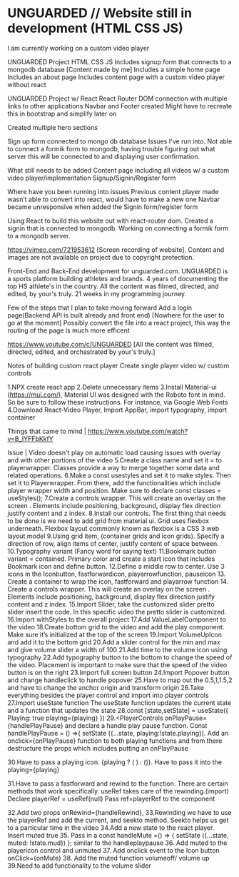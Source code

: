 # UNGUARDED // Website still in development (HTML CSS JS)

I am currently working on a custom video player


UNGUARDED Project 
HTML CSS JS
Includes signup form that connects to a mongodb database [Content made by me]
Includes a simple home page
Includes an about page
Includes content page with a custom video player without react 


UNGUARDED Project w/ React
             React Router DOM connection with multiple links to other applications
	Navbar and Footer created 
		Might have to recreate this in bootstrap and simplify later on
	
Created multiple hero sections
	
Sign up form connected to mongo db database
Issues I've run into. Not able to connect a formik form to mongodb, having trouble figuring out what server this will be connected to  and displaying user confirmation. 
             

What still needs to be added
Content page including all videos w/ a custom video player/implementation
Signup/Signin/Register form 

Where have you been running into issues 
Previous content player made wasn’t able to convert into react, would have to make a new one
Navbar became unresponsive when added the Signin form/register form



Using React to build this website out with react-router dom. Created a signin that is connected to mongodb. Working on connecting a formik form to a mongodb server.

https://vimeo.com/721953612 [Screen recording of website], 
Content and images are not available on project due to copyright protection.

Front-End and Back-End development for unguarded.com. UNGUARDED is a sports platform building athletes and brands. 4 years of documenting the top HS athlete's in the country. All the content was filmed, directed, and edited, by your's truly. 21 weeks in my programming journey. 

Few of the steps that I plan to take moving forward
  Add a login page(Backend API is built already and front end) [Nowhere for the user to go at the moment]
  Possibly convert the file into a react project, this way the routing of the page is much more efficent 
  
https://www.youtube.com/c/UNGUARDED [All the content was filmed, directed, edited, and orchastrated by your's truly.]

Notes of building custom react player
Create single player video w/ custom controls

1.NPX create react app
2.Delete unnecessary items
3.Install Material-ui (https://mui.com/), Material UI was designed with the Roboto font in mind. So be sure to follow these instructions. For instance, via Google Web Fonts
4.Download React-Video Player, Import AppBar, import typography, import container

Things that came to mind | https://www.youtube.com/watch?v=B_IYFFbKkfY

Issue | Video doesn't play on automatic load causing issues with overlay and with other portions of the video
5.Create a class name and set it = to playerwrapper. Classes provide a way to merge together some data and related operations.
6.Make a const usestyles and set it to make styles. Then set it to Playerwrapper. From there, add the functionalities which include player wrapper width and position. Make sure to declare const classes = useStyles();
7.Create a controls wrapper. This will create an overlay on the screen . Elements include positioning, background, display flex direction justify content and z index.
8.Install our controls. The first thing that needs to be done is we need to add grid from material ui. Grid uses flexbox underneath. Flexbox layout commonly known as flexbox is a CSS 3 web layout model
9.Using grid item, (container grids and icon grids). Specify a direction of row, align items of center, justify content of space between. 
10.Typography variant (Fancy word for saying text)
11.Bookmark button variant = contained. Primary color and create a start icon that includes Bookmark icon and define button. 
12.Define a middle row to center. Use 3 icons in the Iconbutton, fastforwardicon, playarrowfunction, pauseicon
13. Create a container to wrap the icon, fastforward and playarrow function 
14. Create a controls wrapper. This will create an overlay on the screen . Elements include positioning, background, display flex direction justify content and z index.
15.Import Slider, take the customized slider pretto slider insert the code. In this specific video the pretto slider is customized. 
16.Import withStyles to the overall project
17.Add ValueLabelComponent to the video 
18.Create bottom grid to the video and add the play component. Make sure it’s initialized at the top of the screen
19.Import VolumeUpIcon and add it to the bottom grid
20.Add a slider control for the min and max and give volume slider a width of 100
21.Add time to the volume icon using typography
22.Add typography button to the bottom to change the speed of the video. Placement is important to make sure that the speed of the video button is on the right
23.Import full screen button
24.Import Popover button and change handleclick to handle popover
25.Have to map out the 0.5,1,1.5,2  and have to change the anchor origin and transform origin
26.Take everything besides the player control and import into player controls
27.Import useState function The useState function updates the current state and a function that updates the state
28.const [state,setState] = useState({
     Playing: true
     playing={playing}
})
29.<PlayerControls onPlayPause={handlePlayPause} and declare a handle play pause function. Const handlePlayPause = () =>{ setState ({...state, playing:!state.playing}). Add an onclick={onPlayPause} function to both playing functions and from there destructure the props which includes putting an onPlayPause

30.Have to pass a playing icon. {playing ? (<PauseIcon fontSize="inherit"/> ) : (<PlayArrowIcon fontSize="inherit" />)}.  Have to pass it into the playing={playing}

31.Have to pass a fastforward and rewind to the function. There are certain methods that work specifically.
useRef takes care of the rewinding.(import)
Declare playerRef = useRef(null)
Pass ref=playerRef to the component 

32.Add two props onRewind={handleRewind}, 
33.Rewinding we have to use the playerRef and add the current, and seekto method. Seekto helps us get to a particular time in the video
34.Add a new state to the react player. Insert muted true
35. Pass in a const handleMute =() => {
setState ({...state, muted: !state.mud})
}; similar to the handleplaypause
36. Add muted to the playericon control and unmuted 
37. Add onclick event to the Icon button onClick={onMute}
38. Add the muted function volumeoff/ volume up
39.Need to add functionality to the volume slider

